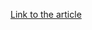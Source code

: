 [Link to the article](https://cybersecuritynews.com/hackers-use-weaponized-pdf-files-to-attack-organizations/)
